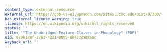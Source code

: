 ```yaml
---
content_type: external-resource
external_url: https://cpb-us-e1.wpmucdn.com/sites.ucsc.edu/dist/9/300/files/2015/10/unbridged_feature_classes.pdf
has_external_license_warning: true
license: https://en.wikipedia.org/wiki/All_rights_reserved
status: ''
title: '"The Unabridged Feature Classes in Phonology" (PDF)'
uid: 979b1a8f-2763-4221-8885-00477d9d8a0c
wayback_url: ''
---
```

